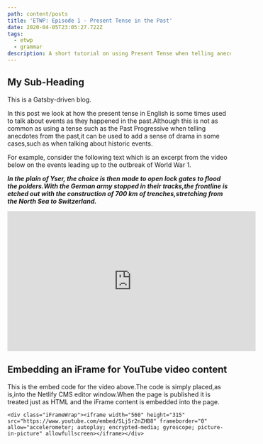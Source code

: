 ```yaml
---
path: content/posts
title: 'ETWP: Episode 1 - Present Tense in the Past'
date: 2020-04-05T23:05:27.722Z
tags:
  - etwp
  - grammar
description: A short tutorial on using Present Tense when telling anecdotes in the Past
---
```

## **My Sub-Heading**

This is a Gatsby-driven blog.

In this post we look at how the present tense in English is some times used to talk about events as they happened in the past.Although this is not as common as using a tense such as the Past Progressive when telling anecdotes from the past,it can be used to add a sense of drama in some cases,such as when talking about historic events.

For example, consider the following text which is an excerpt from the video below on the events leading up to the outbreak of World War 1. 

***In the plain of Yser, the choice is then made to open lock gates to flood the polders.With the German army stopped in their tracks,the frontline is etched out with the construction of 700 km of trenches,stretching from the North Sea to Switzerland.***

<div class="iFrameWrap"><iframe width="560" height="315" src="https://www.youtube.com/embed/SLj5r2nZHB8" frameborder="0" allow="accelerometer; autoplay; encrypted-media; gyroscope; picture-in-picture" allowfullscreen></iframe></div>



## Embedding an iFrame for YouTube video content

This is the embed code for the video above.The code is simply placed,as is,into the Netlify CMS editor window.When the page is published it is treated just as HTML and the iFrame content is embedded into the page.

```
<div class="iFrameWrap"><iframe width="560" height="315" src="https://www.youtube.com/embed/SLj5r2nZHB8" frameborder="0" allow="accelerometer; autoplay; encrypted-media; gyroscope; picture-in-picture" allowfullscreen></iframe></div>
```